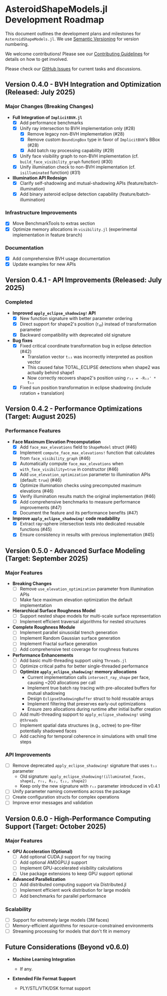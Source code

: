 # AsteroidShapeModels.jl Development Roadmap

This document outlines the development plans and milestones for `AsteroidShapeModels.jl`. We use [Semantic Versioning](https://semver.org/) for version numbering.

We welcome contributions! Please see our [Contributing Guidelines](CONTRIBUTING.md) for details on how to get involved.

Please check our [GitHub Issues](https://github.com/Astroshaper/AsteroidShapeModels.jl/issues) for current tasks and discussions.

## Version 0.4.0 - BVH Integration and Optimization (Released: July 2025)

### Major Changes (Breaking Changes)
- **Full Integration of `ImplicitBVH.jl`**
  - [x] Add performance benchmarks
  - [x] Unify ray intersection to BVH implementation only (#28)
    - [x] Remove legacy non-BVH implementation (#28)
    - [x] Remove custom `BoundingBox` type in favor of `ImplicitBVH`'s BBox (#28)
    - [x] Add batch ray processing capability (#29)
  - [x] Unify face visibility graph to non-BVH implementation (cf. `build_face_visibility_graph` function) (#30)
  - [x] Unify illumination check to non-BVH implementation (cf. `isilluminated` function) (#31)
  
- **Illumination API Redesign**
  - [x] Clarify self-shadowing and mutual-shadowing APIs (feature/batch-illumination)
  - [x] Add binary asteroid eclipse detection capability (feature/batch-illumination)

### Infrastructure Improvements
- [x] Move BenchmarkTools to extras section
- [x] Optimize memory allocations in `visibility.jl` (experimental implementation in feature branch)

### Documentation
- [x] Add comprehensive BVH usage documentation
- [x] Update examples for new APIs

## Version 0.4.1 - API Improvements (Released: July 2025)

### Completed
- **Improved `apply_eclipse_shadowing!` API**
  - [x] New function signature with better parameter ordering
  - [x] Direct support for shape2's position (r₁₂) instead of transformation parameter
  - [x] Backward compatibility with deprecated old signature

- **Bug fixes**
  - [x] Fixed critical coordinate transformation bug in eclipse detection (#42)
    - Translation vector `t₁₂` was incorrectly interpreted as position vector
    - This caused false TOTAL_ECLIPSE detections when shape2 was actually behind shape1
    - Now correctly recovers shape2's position using `r₁₂ = -R₁₂' * t₁₂`
  - [x] Fixed sun position transformation in eclipse shadowing (include rotation + translation)

## Version 0.4.2 - Performance Optimizations (Target: August 2025)

### Performance Features
- **Face Maximum Elevation Precomputation**
  - [x] Add `face_max_elevations` field to `ShapeModel` struct (#46)
  - [x] Implement `compute_face_max_elevations!` function that calculates from `face_visibility_graph` (#46)
  - [x] Automatically compute `face_max_elevations` when `with_face_visibility=true` in constructor (#46)
  - [x] Add `use_elevation_optimization` parameter to illumination APIs (default: `true`) (#46)
  - [x] Optimize illumination checks using precomputed maximum elevations (#46)
  - [x] Verify illumination results match the original implementation (#46)
  - [x] Add comprehensive benchmarks to measure performance improvements (#47)
  - [x] Document the feature and its performance benefits (#47)

- **Improve `apply_eclipse_shadowing!` code readability**
  - [x] Extract ray-sphere intersection tests into dedicated reusable functions (#45)
  - [x] Ensure consistency in results with previous implementation (#45)

## Version 0.5.0 - Advanced Surface Modeling (Target: September 2025)

### Major Features
- **Breaking Changes**
  - [ ] Remove `use_elevation_optimization` parameter from illumination APIs
  - [ ] Make face maximum elevation optimization the default implementation
- **Hierarchical Surface Roughness Model**
  - [ ] Support nested shape models for multi-scale surface representation
  - [ ] Implement efficient traversal algorithms for nested structures
  
- **Complete Roughness Module**
  - [ ] Implement parallel sinusoidal trench generation
  - [ ] Implement Random Gaussian surface generation
  - [ ] Implement Fractal surface generation
  - [ ] Add comprehensive test coverage for roughness features

- **Performance Enhancements**
  - [ ] Add basic multi-threading support using `Threads.jl`
  - [ ] Optimize critical paths for better single-threaded performance
  - [ ] **Optimize `apply_eclipse_shadowing!` memory allocations**
    - Current implementation calls `intersect_ray_shape` per face, causing ~200 allocations per call
    - Implement true batch ray tracing with pre-allocated buffers for mutual shadowing
    - Design `EclipseShadowingBuffer` struct to hold reusable arrays
    - Implement filtering that preserves early-out optimizations
    - Ensure zero allocations during runtime after initial buffer creation
  - [ ] Add multi-threading support to `apply_eclipse_shadowing!` using `@threads`
  - [ ] Implement spatial data structures (e.g., octree) to pre-filter potentially shadowed faces
  - [ ] Add caching for temporal coherence in simulations with small time steps

### API Improvements
- [ ] Remove deprecated `apply_eclipse_shadowing!` signature that uses `t₁₂` parameter
  - Old signature: `apply_eclipse_shadowing!(illuminated_faces, shape1, r☉₁, R₁₂, t₁₂, shape2)`
  - Keep only the new signature with `r₁₂` parameter introduced in v0.4.1
- [ ] Unify parameter naming conventions across the package
- [ ] Create configuration structs for complex operations
- [ ] Improve error messages and validation

## Version 0.6.0 - High-Performance Computing Support (Target: October 2025)

### Major Features
- **GPU Acceleration (Optional)**
  - [ ] Add optional CUDA.jl support for ray tracing
  - [ ] Add optional AMDGPU.jl support
  - [ ] Implement GPU-accelerated visibility calculations
  - [ ] Use package extensions to keep GPU support optional

- **Advanced Parallelization**
  - [ ] Add distributed computing support via Distributed.jl
  - [ ] Implement efficient work distribution for large models
  - [ ] Add benchmarks for parallel performance

### Scalability
- [ ] Support for extremely large models (3M faces)
- [ ] Memory-efficient algorithms for resource-constrained environments
- [ ] Streaming processing for models that don't fit in memory

## Future Considerations (Beyond v0.6.0)

- **Machine Learning Integration**
  - If any.

- **Extended File Format Support**
  - PLY/STL/VTK/DSK format support
